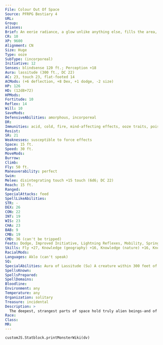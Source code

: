 ```yaml
---
File: Colour Out Of Space
Source: PFRPG Bestiary 4
URL: 
Group: 
aliases: 
Brief: An eerie radiance, a glow unlike anything else, fills the area, bringing with it a stif ling sense of latent malignancy.
CR: 10
XP: 9600
Alignment: CN
Size: Huge
Type: ooze
SubType: (incorporeal)
Initiative: 12
Senses: blindsense 120 ft.; Perception +18
Aura: lassitude (300 ft., DC 22)
AC: 23, touch 23, flat-footed 14
ACMods: (+6 deflection, +8 Dex, +1 dodge, -2 size)
HP: 126
HD: (12d8+72)
HPMods: 
Fortitude: 10
Reflex: 14
Will: 10
SaveMods: 
DefensiveAbilities: amorphous, incorporeal
DR: 
Immunities: acid, cold, fire, mind-affecting effects, ooze traits, poison, sonic
Resist: 
SR: 21
Weaknesses: susceptible to force effects
Space: 15 ft.
Speed: 30 ft.
MoveMods: 
Burrow: 
Climb: 
Fly: 50 ft.
Maneuverability: perfect
Swim: 
Melee: disintegrating touch +15 touch (6d6; DC 22)
Reach: 15 ft.
Ranged: 
SpecialAttacks: feed
SpellLikeAbilities: 
STR: -
DEX: 26
CON: 22
INT: 19
WIS: 23
CHA: 23
BAB: 9
CMB: 19
CMD: 36 (can't be tripped)
Feats: Dodge, Improved Initiative, Lightning Reflexes, Mobility, Spring Attack, Weapon Finesse
Skills: Fly +27, Knowledge (geography) +16, Knowledge (nature) +16, Knowledge (planes) +16, Perception +18, Stealth +12
RacialMods: 
Languages: Aklo (can't speak)
SQ: 
SpecialAbilities: Aura of Lassitude (Su) A creature within 300 feet of a colour out of space (even when the colour is hiding within a solid object) must succeed at a DC 22 Will save or become overwhelmed with listlessness and ennui. While under this effect, the creature takes a -4 penalty on all Will saving throws, and doesn't willingly travel farther than a mile from the area where it failed its saving throw against that colour's aura of lassitude. A break enchantment spell (DC 22) ends the effect, as does removing the victim from the aura's area of effect. Every 24 hours, a creature affected by an aura of lassitude can attempt a new DC 22 Will save to cast off the effects of the aura. A creature that succeeds at this saving throw is immune to that colour's aura of lassitude for 24 hours. A creature that is under the effects of an aura of lassitude from a colour out of space can't be further affected by this ability from other colours. This is a mind-affecting effect. The save DC is Charisma-based.  Disintegrating Touch (Su) A colour's touch causes a terrible disintegration of flesh and bone. A successful DC 22 Fortitude save halves the damage caused by a colour out of space's touch attack. A creature reduced to 0 hit points by a colour out of space's touch attack must succeed at a DC 22 Fortitude save or be immediately slain and reduced to a pile of fine ash. The save DC is Constitution-based.  Feed (Su) A colour can attempt to feed on any living creature or a region of plant life as a full-round action. If it feeds on a single creature, the colour must have line of sight and be within 300 feet of the target. If it feeds on a region of plant and animal life, it only needs to be within that region. It can attempt to feed on a region once per week, and upon a living creature at will (but only once per day per living creature). Feeding on a region of plant life is automatically successful, blighting that region of plant life as if by a diminish plants spell used to stunt growth. A creature can resist being fed upon by a colour out of space by succeeding at a DC 22 Will save, in which case the colour must wait 24 hours before attempting to feed on that creature again. If this saving throw fails, the victim takes 1d4 points of Charisma drain and Constitution drain. The save DC is Charisma-based. A creature whose Constitution score is drained to 0 by a colour out of space's feed attack immediately dies, crumbling into a mass of desiccated tissue. A creature whose Charisma score is drained to 0 by a colour out of space's feed attack gains the colour-blighted simple template (see the facing page). Every time a colour successfully feeds on a creature, it gains 1 growth point. A colour out of space can never have more than 100 growth points-it can expend 100 growth points after spending 24 hours concentrating on its growth, and in so doing gains 1 permanent Hit Die.  Susceptible to Force Effects (Ex) A colour out of space takes half again as much damage (+50%) from force effects, and takes a -4 penalty on all saving throws to resist force effects. A colour out of space can't damage force effects with its disintegrating touch. Its aura of lassitude and feed ability is blocked if the colour is completely entrapped by force effects (such as by a windowless cell version of forcecage or a telekinetic sphere).
SpellsKnown: 
SpellsPrepared: 
SpellDomains: 
Bloodline: 
Environment: any
Temperature: any
Organization: solitary
Treasure: incidental
Description: >
  The deepest, strangest parts of space hold truly alien beings-and of those, few are more notorious than the colour out of space. The lack of a physical body does little to impede this deadly alien life form's ability to cause incredible devastation to other life it encounters. A colour out of space's life cycle requires periodic visits to the deepest reaches of space for the creature to gestate and grow in the vicinity of powerful gravitational fields (such as those created by planets), and this custom only increases the monster's opportunities to bring ruin to countless worlds. The colour out of space is just that-a mobile radiance. Its glow is unlike any seen in nature. The few who encounter one of these creatures and survive sometimes describe the radiance or portrayed it in art as a sinister, green-gray illumination, but these depictions are flawed reproductions. To witness the colour out of space is to know there are things no humanoid mind can fully comprehend, describe, or explain. Very little is known about the life cycle of a colour that dwells in the depths of space, for it is only when it comes to a planet to grow and reproduce that other life forms encounter it. A colour's arrival upon a world is typically via a small meteorite strike-the colour itself infuses a meteoroid, and shortly after the falling star's arrival, the rock crumbles away to expose the semisolid mass of a larval colour that seeps into the surrounding landscape. Although a colour is incorporeal, and thus able to move through solid objects, it can also exist as a free-floating, eerie radiance. Natural sunlight doesn't particularly harm colours out of space, but they prefer to dwell in darkened areas like deep caves or abandoned wells where their own radiance is the only light. Over the course of several weeks, months, or even years, the colour feeds upon the surrounding plant and animal life-the act of being fed upon is weirdly addictive to its victims, who develop a self-destructive lassitude that prevents them from fleeing the region. When a colour has absorbed enough life to grow to full maturity (usually signif ied by reaching 25 to 30 Hit Dice), it gathers its strength and erupts from its den, coruscating into the sky as it launches the majority of itself back into space. Sometimes, enough remains of the parent colour to survive on its own, and in these cases the life cycle repeats again and again. Areas blighted by a colour out of space are singularly recognizable, not only for the eerie pallor of local plant life and large swaths of blasted, barren landscape, but also by the presence of those the colour has fed on. These unfortunate, deformed individuals, known as colour-blighted creatures, never live for long, but while they do, their madness often drives them to violent behavior, be they people or beasts.  COLOUR-BLIGHTED SIMPLE TEMPLATE (CR +0) A creature with the colour-blighted simple template appears hideously deformed and glows with the same unnamable color as the creature that blighted it. A colour-blighted creature's quick and rebuild rules are the same.  Rebuild Rules: A colour-blighted creature's ability scores are already drained as a result of being fed upon by a colour out of space, but once a creature gains this template it becomes immune to further feed attacks from colours out of space until it loses the colour-blighted simple template. A Charisma score drained to 0 by a colour out of space's feed attack is raised to 1; otherwise, its ability scores are not altered by this template. In order to remove this simple template from a creature, one only has to restore all of its drained ability scores to normal. As long as a creature suffers the colour-blighted template, it becomes aggressive toward creatures that do not exude the colors of a colour out of space, and gains a +1 bonus on attack rolls and weapon damage rolls against such targets. Every 24 hours, a creature suffering from this simple template must succeed at a DC 12 Fortitude save or crumble into fine, white ash-such a doom means instant death and, for many color-blighted creatures, the only chance at escape from a life filled with pain.
Race: 
Class: 
MR: 
---
```

```dataviewjs
customJS.Statblock.printMonsterWiki(dv)
```
